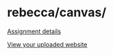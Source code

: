 # rebecca/canvas/

[Assignment details](/homework/canvas)

[View your uploaded website](http://cfc2017.mpaulweeks.com/students/rebecca/canvas/)
